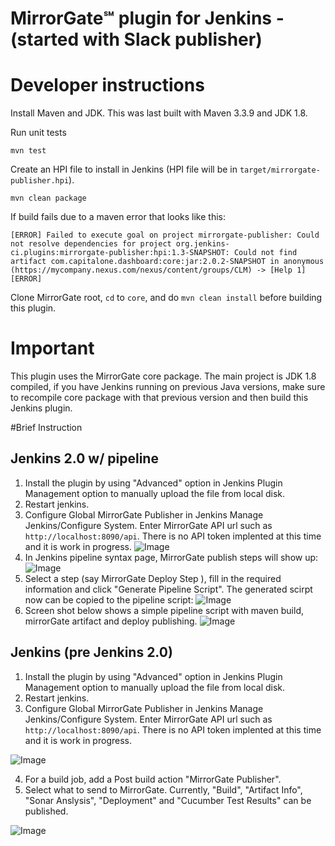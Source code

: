 # MirrorGate℠ plugin for Jenkins - (started with Slack publisher)

# Developer instructions

Install Maven and JDK.  This was last built with Maven 3.3.9 and JDK 1.8. 

Run unit tests

    mvn test

Create an HPI file to install in Jenkins (HPI file will be in `target/mirrorgate-publisher.hpi`).

    mvn clean package 

If build fails due to a maven error that looks like this:

`[ERROR] Failed to execute goal on project mirrorgate-publisher: Could not resolve dependencies for project org.jenkins-ci.plugins:mirrorgate-publisher:hpi:1.3-SNAPSHOT: Could not find artifact com.capitalone.dashboard:core:jar:2.0.2-SNAPSHOT in anonymous (https://mycompany.nexus.com/nexus/content/groups/CLM) -> [Help 1][ERROR]`

Clone MirrorGate root, `cd` to `core`, and do `mvn clean install` before building this plugin.


# Important
This plugin uses the MirrorGate core package. The main project is JDK 1.8 compiled, if you have Jenkins running on previous Java versions, make sure to recompile core package with that previous version and then build this Jenkins plugin.

#Brief Instruction
## Jenkins 2.0 w/ pipeline 
1. Install the plugin by using "Advanced" option in Jenkins Plugin Management option to manually upload the file from local disk.
2. Restart jenkins.
3. Configure Global MirrorGate Publisher in Jenkins Manage Jenkins/Configure System. Enter MirrorGate API url such as `http://localhost:8090/api`. There is no API token implented at this time and it is work in progress.
![Image](../media/images/jenkins-global.png)
4. In Jenkins pipeline syntax page, MirrorGate publish steps will show up:
![Image](../media/images/jenkins2.0-steplist.png)
5. Select a step (say MirrorGate Deploy Step ), fill in the required information and click "Generate Pipeline Script". The generated scirpt now can be copied to the pipeline script:
![Image](../media/images/jenkins2.0-mirrorGate-deploy-step.png)
6. Screen shot below shows a simple pipeline script with maven build, mirrorGate artifact and deploy publishing.
![Image](../media/images/jenkins2.0-pipeline-deploy-publish.png)

## Jenkins (pre Jenkins 2.0) 

1. Install the plugin by using "Advanced" option in Jenkins Plugin Management option to manually upload the file from local disk.
2. Restart jenkins.
3. Configure Global MirrorGate Publisher in Jenkins Manage Jenkins/Configure System. Enter MirrorGate API url such as `http://localhost:8090/api`. There is no API token implented at this time and it is work in progress.

![Image](../media/images/jenkins-global.png)

4. For a build job, add a Post build action "MirrorGate Publisher". 
5. Select what to send to MirrorGate. Currently, "Build", "Artifact Info", "Sonar Anslysis", "Deployment" and "Cucumber Test Results" can be published. 

![Image](../media/images/jenkins-job-config.png)

